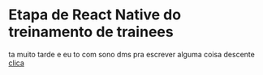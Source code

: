 # Etapa de React Native do treinamento de trainees
ta muito tarde e eu to com sono dms pra escrever alguma coisa descente [clica](https://yt3.ggpht.com/ytc/AAUvwng4ISfSYNubxNLoMwM_WHp-9jMxXYtyrDM0anw_XA=s900-c-k-c0x00ffffff-no-rj)
